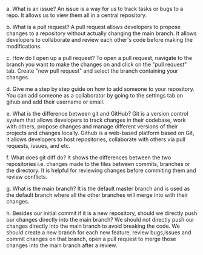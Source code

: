 a. What is an issue?
An issue is a way for us to track tasks or bugs to a repo. It allows us to view them all in a central repository.

b. What is a pull request?
A pull request allows developers to propose changes to a repository without actually changing the main branch. It allows developers to collaborate and review each other's code before making the modifications.

c. How do I open up a pull request?
To open a pull request, navigate to the branch you want to make the changes on and click on the "pull request" tab. Create "new pull request" and select the branch containing your changes.

d. Give me a step by step guide on how to add someone to your repository.
You can add someone as a collaborator by going to the settings tab on gihub and add their username or email.


e. What is the difference between git and GitHub?
Git is a version control system that allows developers to track changes in their codebase, work with others, propose changes and manage different versions of their projects and changes locally. 
Github is a web-based platform based on Git, it allows developers to host repositories, collaborate with others via pull requests, issues, and etc.

f. What does git diff do?
It shows the differences between the two repositories i.e. changes made to the files between commits, branches or the directory. It is helpful for reviewing changes before commiting them and review conflicts.


g. What is the main branch?
It is the default master branch and is used as the default branch where all the other branches will merge into with their changes.


h. Besides our initial commit if it is a new repository, should we directly push our changes directly into the main branch?
We should not directly push our changes directly into the main branch to avoid breaking the code. We should create a new branch for each new feature, review bugs,issues and commit changes on that branch, open a pull request to merge those changes into the main branch after a review.
